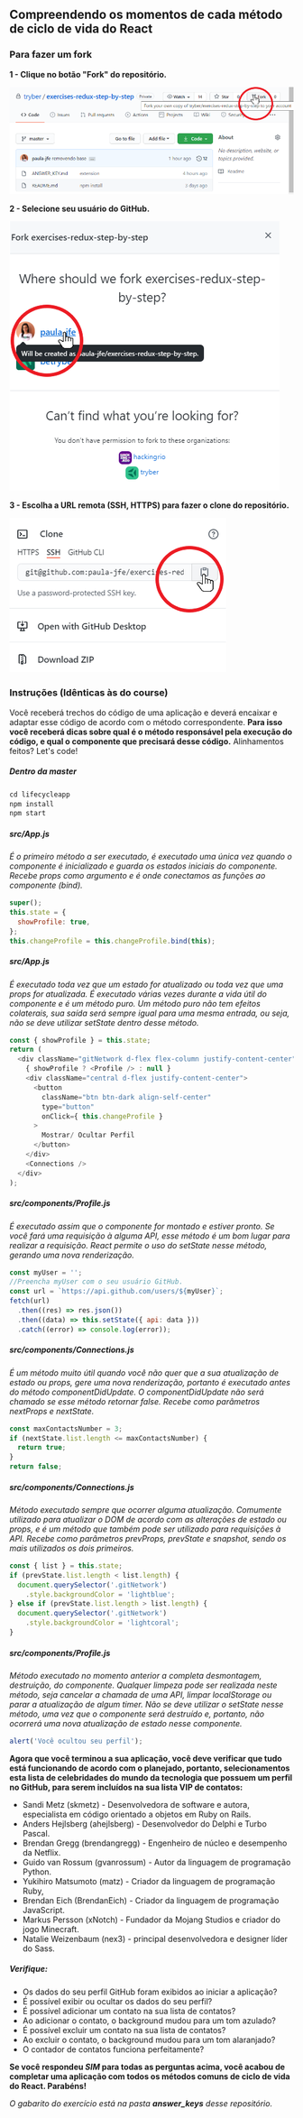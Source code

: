 ## Compreendendo os momentos de cada método de ciclo de vida do React

### Para fazer um fork

**1 - Clique no botão "Fork" do repositório.**

![passo2](images/fork-step-1.png)

**2 - Selecione seu usuário do GitHub.**

![passo3](images/fork-step-2.png)

**3 - Escolha a URL remota (SSH, HTTPS) para fazer o clone do repositório.**

![passo4](images/fork-step-3.png)

### Instruções (Idênticas às do course)
Você receberá trechos do código de uma aplicação e deverá encaixar e adaptar esse código de acordo com o método correspondente. **Para isso você receberá dicas sobre qual é o método responsável pela execução do código, e qual o componente que precisará desse código.** Alinhamentos feitos? Let's code!

##### Dentro da master
```javascript
cd lifecycleapp
npm install
npm start
```

##### src/App.js
*É o primeiro método a ser executado, é executado uma única vez quando o componente é inicializado e guarda os estados iniciais do componente. Recebe props como argumento e é onde conectamos as funções ao componente (bind).*
```javascript
super();
this.state = {
  showProfile: true,
};
this.changeProfile = this.changeProfile.bind(this);
```

##### src/App.js
*É executado toda vez que um estado for atualizado ou toda vez que uma props for atualizada. É executado várias vezes durante a vida útil do componente e é um método puro. Um método puro não tem efeitos colaterais, sua saída será sempre igual para uma mesma entrada, ou seja, não se deve utilizar setState dentro desse método.*
```javascript
const { showProfile } = this.state;
return (
  <div className="gitNetwork d-flex flex-column justify-content-center">
    { showProfile ? <Profile /> : null }
    <div className="central d-flex justify-content-center">
      <button
        className="btn btn-dark align-self-center"
        type="button"
        onClick={ this.changeProfile }
      >
        Mostrar/ Ocultar Perfil
      </button>
    </div>
    <Connections />
  </div>
);
```

##### src/components/Profile.js
*É executado assim que o componente for montado e estiver pronto. Se você fará uma requisição à alguma API, esse método é um bom lugar para realizar a requisição. React permite o uso do setState nesse método, gerando uma nova renderização.*
```javascript
const myUser = '';
//Preencha myUser com o seu usuário GitHub.
const url = `https://api.github.com/users/${myUser}`;
fetch(url)
  .then((res) => res.json())
  .then((data) => this.setState({ api: data }))
  .catch((error) => console.log(error));
```

##### src/components/Connections.js
*É um método muito útil quando você não quer que a sua atualização de estado ou props, gere uma nova renderização, portanto é executado antes do método componentDidUpdate. O componentDidUpdate não será chamado se esse método retornar false. Recebe como parâmetros nextProps e nextState.*
```javascript
const maxContactsNumber = 3;
if (nextState.list.length <= maxContactsNumber) {
  return true;
}
return false;
```

##### src/components/Connections.js
*Método executado sempre que ocorrer alguma atualização. Comumente utilizado para atualizar o DOM de acordo com as alterações de estado ou props, e é um método que também pode ser utilizado para requisições à API. Recebe como parâmetros prevProps, prevState e snapshot, sendo os mais utilizados os dois primeiros.*
```javascript
const { list } = this.state;
if (prevState.list.length < list.length) {
  document.querySelector('.gitNetwork')
    .style.backgroundColor = 'lightblue';
} else if (prevState.list.length > list.length) {
  document.querySelector('.gitNetwork')
    .style.backgroundColor = 'lightcoral';
}
```

##### src/components/Profile.js
*Método executado no momento anterior a completa desmontagem, destruição, do componente. Qualquer limpeza pode ser realizada neste método, seja cancelar a chamada de uma API, limpar localStorage ou parar a atualização de algum timer. Não se deve utilizar o setState nesse método, uma vez que o componente será destruído e, portanto, não ocorrerá uma nova atualização de estado nesse componente.*
```javascript
alert('Você ocultou seu perfil');
```

**Agora que você terminou a sua aplicação, você deve verificar que tudo está funcionando de acordo com o planejado, portanto, selecionamentos esta lista de celebridades do mundo da tecnologia que possuem um perfil no GitHub, para serem incluídos na sua lista VIP de contatos:**

- Sandi Metz (skmetz) - Desenvolvedora de software e autora, especialista em código orientado a objetos em Ruby on Rails.
- Anders Hejlsberg (ahejlsberg) - Desenvolvedor do Delphi e Turbo Pascal.
- Brendan Gregg (brendangregg) - Engenheiro de núcleo e desempenho da Netflix.
- Guido van Rossum (gvanrossum) - Autor da linguagem de programação Python.
- Yukihiro Matsumoto (matz) - Criador da linguagem de programação Ruby,
- Brendan Eich (BrendanEich) - Criador da linguagem de programação JavaScript.
- Markus Persson (xNotch) - Fundador da Mojang Studios e criador do jogo Minecraft.
- Natalie Weizenbaum (nex3) - principal desenvolvedora e designer líder do Sass.

##### Verifique:
- Os dados do seu perfil GitHub foram exibidos ao iniciar a aplicação?
- É possível exibir ou ocultar os dados do seu perfil?
- É possível adicionar um contato na sua lista de contatos?
- Ao adicionar o contato, o background mudou para um tom azulado?
- É possível excluir um contato na sua lista de contatos?
- Ao excluir o contato, o background mudou para um tom alaranjado?
- O contador de contatos funciona perfeitamente?

**Se você respondeu *SIM* para todas as perguntas acima, você acabou de completar uma aplicação com todos os métodos comuns de ciclo de vida do React. Parabéns!**

*O gabarito do exercício está na pasta **answer_keys** desse repositório.*
